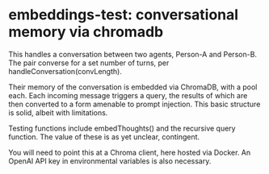 # embeddings-test: conversational memory via chromadb
This handles a conversation between two agents, Person-A and Person-B.
The pair converse for a set number of turns, per handleConversation(convLength).

Their memory of the conversation is embedded via ChromaDB, with a pool each.
Each incoming message triggers a query, the results of which are then converted to a form amenable to prompt injection.
This basic structure is solid, albeit with limitations.

Testing functions include embedThoughts() and the recursive query function.
The value of these is as yet unclear, contingent.

You will need to point this at a Chroma client, here hosted via Docker.
An OpenAI API key in environmental variables is also necessary.
